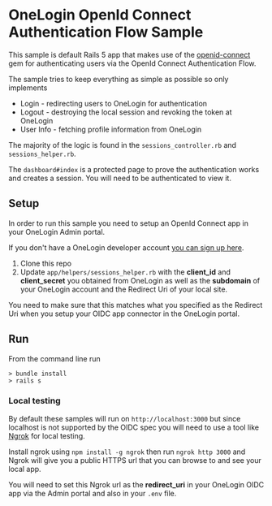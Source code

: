 # OneLogin OpenId Connect Authentication Flow Sample

This sample is default Rails 5 app that makes use of the [openid-connect](https://github.com/nov/openid_connect) gem for authenticating users via the OpenId Connect Authentication Flow.

The sample tries to keep everything as simple as possible so only
implements
* Login - redirecting users to OneLogin for authentication
* Logout - destroying the local session and revoking the token at OneLogin
* User Info - fetching profile information from OneLogin

The majority of the logic is found in the `sessions_controller.rb` and `sessions_helper.rb`.

The `dashboard#index` is a protected page to prove the authentication works and creates a session. You will need to be authenticated to view it.

## Setup
In order to run this sample you need to setup an OpenId Connect
app in your OneLogin Admin portal.

If you don't have a OneLogin developer account [you can sign up here](https://www.onelogin.com/developer-signup).

1. Clone this repo
2. Update `app/helpers/sessions_helper.rb` with the **client_id** and
**client_secret** you obtained from OneLogin as well as the **subdomain**
of your OneLogin account and the Redirect Uri of your local site.

You need to make sure that this matches what you specified as the
Redirect Uri when you setup your OIDC app connector in the OneLogin portal.

## Run
From the command line run
```
> bundle install
> rails s
```

### Local testing
By default these samples will run on `http://localhost:3000` but since localhost
is not supported by the OIDC spec you will need to use a tool like [Ngrok](https://ngrok.com/)
for local testing.

Install ngrok using `npm install -g ngrok` then run `ngrok http 3000` and Ngrok will
give you a public HTTPS url that you can browse to and see your local app.

You will need to set this Ngrok url as the **redirect_uri** in your OneLogin OIDC app
via the Admin portal and also in your `.env` file.